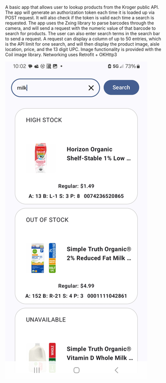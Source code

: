 A basic app that allows user to lookup products from the Kroger public API. The app will generate an authorization token each time it is loaded up via POST request. It will also check if the token is valid each time a search is requested. The app uses the Zxing library to parse barcodes through the camera, and will send a request with the numeric value of that barcode to search for products. The user can also enter search terms in the search bar to send a request. A request can display a column of up to 50 entries, which is the API limit for one search, and will then display the product image, aisle location, price, and the 13 digit UPC. Image functionality is provided with the Coil image library.
Networking uses Retrofit + OKHttp3


![alt text](https://github.com/tucker214/ProductSearch/blob/main/Screenshot_20250103_220238.jpg?raw=true)
